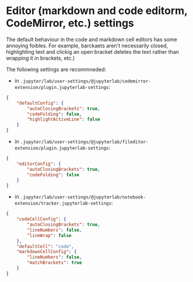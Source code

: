 # Editor (markdown and code editorm, CodeMirror, etc.) settings

The default behaviour in the code and markdown cell editors has some annoying foibles. For example, barckaets aren't necessarily closed, highlighting text and clickig an open bracket deletes the text rather than wrapping it in brackets, etc.)

The following settings are recommneded:

- in `.jupyter/lab/user-settings/@jupyterlab/codemirror-extension/plugin.jupyterlab-settings`:

```json
{
    "defaultConfig": {
        "autoClosingBrackets": true,
        "codeFolding": false,
        "highlightActiveLine": false
    }
}
```

- in `.jupyter/lab/user-settings/@jupyterlab/fileditor-extension/plugin.jupyterlab-settings`:

```json
{
    "editorConfig": {
        "autoClosingBrackets": true,
        "codeFolding": false
    }
}
```

- in `.jupyter/lab/user-settings/@jupyterlab/notebook-extension/tracker.jupyterlab-settings`:

```json
{
    "codeCellConfig": {
        "autoClosingBrackets": true,
        "lineNumbers": false,
        "lineWrap": false
    },
    "defaultCell": "code",
    "markdownCellConfig": {
        "lineNumbers": false,
        "matchBrackets": true
    }
}
```
